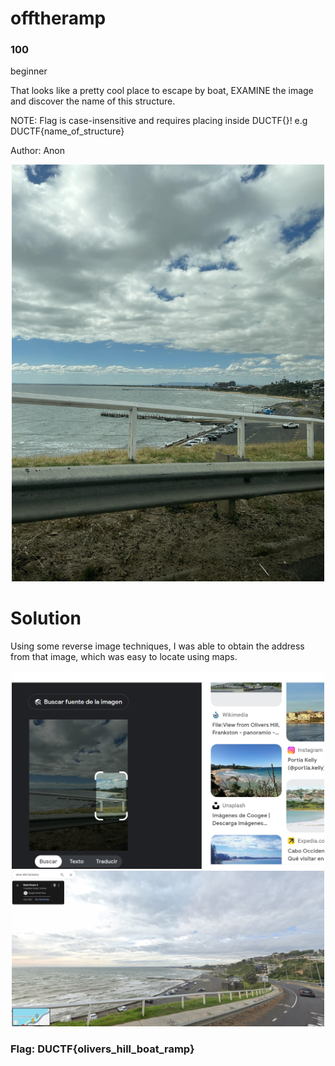 # offtheramp
### 100
beginner

That looks like a pretty cool place to escape by boat, EXAMINE the image and discover the name of this structure.

NOTE: Flag is case-insensitive and requires placing inside DUCTF{}! e.g DUCTF{name_of_structure}

Author: Anon

<p align="center">
  <img src="../Forensic/files/offtheramp.jpeg" width="500" alt="Dork">
</p>

# Solution

Using some reverse image techniques, I was able to obtain the address from that image, which was easy to locate using maps.

<p align="center">
  <img src="../Forensic/assets/RCgl3oUJRN.png" width="500" alt="Dork">
  <img src="../Forensic/assets/mtwqe6Nmju.jpg" width="500" alt="Flag">
</p>

### Flag: DUCTF{olivers_hill_boat_ramp}
